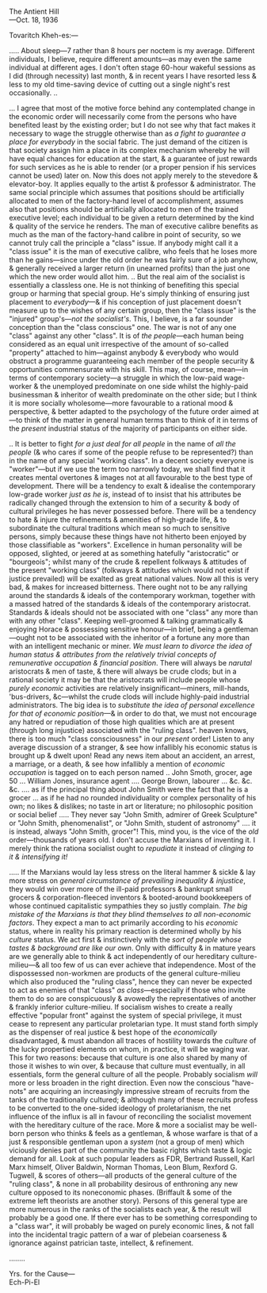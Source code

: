 The Antient Hill  
—Oct. 18, 1936

Tovaritch Kheh-es:—

..... About sleep—7 rather than 8 hours per noctem is my average. Different individuals, I believe, require different amounts—as may even the same individual at different ages. I don't often stage 60-hour wakeful sessions as I did (through necessity) last month, & in recent years I have resorted less & less to my old time-saving device of cutting out a single night's rest occasionally. ..

... I agree that most of the motive force behind any contemplated change in the economic order will necessarily come from the persons
who have benefited least by the existing order; but I do not see why
that fact makes it necessary to wage the struggle otherwise than as *a fight to guarantee a place for everybody* in the social fabric. The just demand of the citizen is that society assign him a place in its complex mechanism whereby he will have equal chances for education at the start, & a guarantee of just rewards for such services as he is able to render (or a proper pension if his services cannot be used) later on. Now this does not apply merely to the stevedore & elevator-boy. It applies equally to the artist & professor & administrator. The same social principle which assumes that positions should be artificially allocated to men of the factory-hand level of accomplishment, assumes also that positions should be artificially allocated to men of the trained executive level; each individual to be given a return determined by the kind & quality of the service he renders. The man of executive calibre benefits as much as the man of the factory-hand calibre in point of security, so we cannot truly call the principle a "class" issue. If anybody might call it a "class issue" it is the man of executive calibre, who feels that he loses more than he gains—since under the old order he was fairly sure of a job anyhow, & generally received a larger return (in unearned profits) than the just one which the new order would allot him. .. But the real aim of the socialist is essentially a classless one. He is not thinking of benefiting this special group or harming that special group. He's simply thinking of ensuring just placement to *everybody*—& if his conception of just placement doesn't measure up to the wishes of any certain group, then the "class issue" is the "injured" group's—*not the socialist's*. This, I believe, is a far sounder conception than the "class conscious" one. The war is not of any one "class" against any other "class". It is of *the people*—each human being considered as an equal unit irrespective of the amount of so-called "property" attached to him—against anybody & everybody who would obstruct a programme guaranteeing each member of the people security & opportunities commensurate with his skill. This may, of course, mean—in terms of contemporary society—a struggle in which the low-paid wage-worker & the unemployed predominate on one side whilst the highly-paid businessman & inheritor of wealth predominate on the other side; but I think it is more socially wholesome—more favourable to a rational mood & perspective, & better adapted to the psychology of the future order aimed at—to think of the matter in general human terms than to think of it in terms of the *present* industrial status of the majority of participants on either side.

.. It is better to fight *for a just deal for all people* in the name of *all the people* (& who cares if some of the people refuse to be represented?) than in the name of any special "working class". In a decent society everyone is "worker"—but if we use the term too narrowly today, we shall find that it creates mental overtones & images not at all favourable to the best type of development. There will be a tendency to exalt & idealise the contemporary low-grade worker *just as he is*, instead of to insist that his attributes be radically changed through the extension to him of a security & body of cultural privileges he has never possessed before. There will be a tendency to hate & injure the refinements & amenities of high-grade life, & to subordinate the cultural traditions which mean so much to sensitive persons, simply because these things have not hitherto been enjoyed by those classifiable as "workers". Excellence in human personality will be opposed, slighted, or jeered at as something hatefully "aristocratic" or "bourgeois"; whilst many of the crude & repellent folkways & attitudes of the present "working class" (folkways & attitudes which would not exist if justice prevailed) will be exalted as great national values. Now all this is very bad, & makes for increased bitterness. There ought not to be any rallying around the standards & ideals of the contemporary workman, together with a massed hatred of the standards & ideals of the contemporary aristocrat. Standards & ideals should not be associated with one "class" any more than with any other "class". Keeping well-groomed & talking grammatically & enjoying Horace & possessing sensitive honour—in brief, being a gentleman—ought not to be associated with the inheritor of a fortune any more than with an intelligent mechanic or miner. *We must learn to divorce the idea of human status & attributes from the relatively trivial concepts of remunerative occupation & financial position*. There will always be *narutal* aristocrats & men of taste, & there will always be crude clods; but in a rational society it may be that the aristocrats will include people whose *purely economic* activities are relatively insignificant—miners, mill-hands, 'bus-drivers, &c—whilst the crude clods will include highly-paid industrial administrators. The big idea is to *substitute the idea of personal excellence for that of economic position*—& in order to do that, we must not encourage any hatred or repudiation of those high qualities which are at present (through long injustice) associated with the "ruling class". heaven knows, there is too much "class consciousness" in our *present* order! Listen to any average discussion of a stranger, & see how infallibly his economic status is brought up & dwelt upon! Read any news item about an accident, an arrest, a marriage, or a death, & see how infallibly a mention of *economic occupation* is tagged on to each person named .. John Smoth, grocer, age 50 ... William Jones, insurance agent .... George Brown, labourer ... &c. &c. &c. .... as if the principal thing about John Smith were the fact that he is a grocer ... as if he had no rounded individuality or complex personality of his own; no likes & dislikes; no taste in art or literature; no philosophic position or social belief ..... They never say "John Smith, admirer of Greek Sculpture" or "John Smith, phenomenalist", or "John Smith, student of astronomy" .... it is instead, always "John Smith, grocer"! This, mind you, is the vice of the *old* order—thousands of years old. I don't accuse the Marxians of inventing it. I merely think the rationa socialist ought to *repudiate* it instead of *clinging to it & intensifying it!*

..... If the Marxians would lay less stress on the literal hammer & sickle & lay more stress on *general circumstance of prevailing inequality & injustice*, they would win over more of the ill-paid professors & bankrupt small grocers & corporation-fleeced inventors & booted-around bookkeepers of whose continued capitalistic sympathies they so justly complain. *The big mistake of the Marxians is that they blind themselves to all non-economic factors*. They expect a man to act primarily according to his *economic* status, where in reality his primary reaction is determined wholly by his *culture* status. We act first & instinctively with the *sort of people whose tastes & background are like our own*. Only with difficulty & in mature years are we generally able to think & act independently of our hereditary culture-milieu—& all too few of us can ever achieve that independence. Most of the dispossessed non-workmen are products of the general culture-milieu which also produced the "ruling class", hence they can never be expected to act as enemies of that "class" *as class*—especially if those who invite them to do so are conspicuously & avowedly the representatives of another & frankly inferior culture-milieu. If socialism wishes to create a really effective "popular front" against the system of special privilege, it must cease to represent any particular proletarian type. It must stand forth simply as the dispenser of real justice & best hope of the *economically* disadvantaged, & must abandon all traces of hostility towards the *culture* of the lucky propertied elements on whom, in practice, it will be waging war. This for two reasons: because that culture is one also shared by many of those it wishes to win over, & because that culture must eventually, in all essentials, form the general culture of all the people. Probably socialism *will* more or less broaden in the right direction. Even now the conscious "have-nots" are acquiring an increasingly impressive stream of recruits from the tanks of the traditionally cultured; & although many of these recruits profess to be converted to the one-sided ideology of proletarianism, the net influence of the influx is all in favour of reconciling the socialist movement with the hereditary culture of the race. More & more a socialist may be well-born person who thinks & feels as a gentleman, & whose warfare is that of a just & responsible gentleman upon a *system* (not a group of men) which viciously denies part of the community the basic rights which taste & logic demand for all. Look at such popular leaders as FDR, Bertrand Russell, Karl Marx himself, Oliver Baldwin, Norman Thomas, Leon Blum, Rexford G. Tugwell, & scores of others—all products of the general culture of the "ruling class", & none in all probability desirous of enthroning any new culture opposed to its noneconomic phases. (Briffault & some of the extreme left theorists are another story). Persons of this general type are more numerous in the ranks of the socialists each year, & the result will probably be a good one. If there ever has to be something corresponding to a "class war", it will probably be waged on purely economic lines, & not fall into the incidental tragic pattern of a war of plebeian coarseness & ignorance against patrician taste, intellect, & refinement.

........

Yrs. for the Cause—  
Ech-Pi-El

